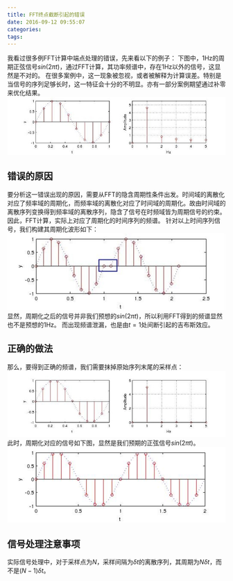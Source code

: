 ```yaml
---
title: FFT终点截断引起的错误
date: 2016-09-12 09:55:07
categories:
tags:
---
```


我看过很多例FFT计算中端点处理的错误，先来看以下的例子：
下图中，1Hz的周期正弦信号$sin(2\pi t)$，通过FFT计算，其功率频谱中，存在1Hz以外的信号，这显然是不对的。
在很多案例中，这一现象被忽视，或者被解释为计算误差。特别是当信号的序列足够长时，这一特征会十分的不明显。亦有一部分案例期望通过补零来优化结果。
![](fft-endpoint/wrong_frequency.jpg)

<!-- more -->
<!-- toc -->


## 错误的原因
要分析这一错误出现的原因，需要从FFT的隐含周期性条件出发。时间域的离散化对应了频率域的周期化，而频率域的离散化对应了时间域的周期化。故由时间域的离散序列变换得到频率域的离散序列，隐含了信号在时频域皆为周期信号的约束。因此，FFT计算，实际上对应了周期化的时间序列的频谱。
针对以上时间序列信号，我们构建其周期化波形如下：
![](fft-endpoint/wrong_2t.jpg)
显然，周期化之后的信号并非我们预想的$sin(2\pi t)$，所以利用FFT得到的频谱显然也不是预想的1Hz。
而出现频谱泄漏，也是由$t=1$处间断引起的吉布斯效应。

## 正确的做法
那么，要得到正确的频谱，我们需要抹掉原始序列末尾的采样点：
![](fft-endpoint/frequency.jpg)
此时，周期化对应的信号如下图，显然是我们预期的正弦信号$sin(2\pi t)$。
![](fft-endpoint/2t.jpg)

## 信号处理注意事项
实际信号处理中，对于采样点为$N$，采样间隔为$\delta t$的离散序列，其周期为$N\delta t$，而不是$(N-1)\delta t$。
